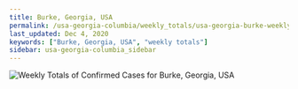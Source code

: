 ```yaml
---
title: Burke, Georgia, USA
permalink: /usa-georgia-columbia/weekly_totals/usa-georgia-burke-weekly_totals.html
last_updated: Dec 4, 2020
keywords: ["Burke, Georgia, USA", "weekly totals"]
sidebar: usa-georgia-columbia_sidebar
---
```


![Weekly Totals of Confirmed Cases for Burke, Georgia, USA](/covid_tracker/images/graphs/usa-georgia-burke-weekly_totals_graph.png)
